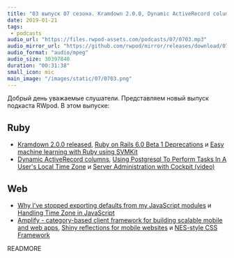 ```yaml
---
title: "03 выпуск 07 сезона. Kramdown 2.0.0, Dynamic ActiveRecord columns, Amplify, Shiny, NES-style CSS Framework и прочее"
date: 2019-01-21
tags:
 - podcasts
audio_url: "https://files.rwpod-assets.com/podcasts/07/0703.mp3"
audio_mirror_url: "https://github.com/rwpod/mirror/releases/download/07.03/0703.mp3"
audio_format: "audio/mpeg"
audio_size: 30397840
duration: "00:31:38"
small_icon: mic
main_image: "/images/static/07/0703.png"
---
```


Добрый день уважаемые слушатели. Представляем новый выпуск подкаста RWpod. В этом выпуске:

## Ruby

 - [Kramdown 2.0.0 released](https://kramdown.gettalong.org/news.html), [Ruby on Rails 6.0 Beta 1 Deprecations](https://blog.driftingruby.com/ruby-on-rails-6-0-beta-1-deprecations/) и [Easy machine learning with Ruby using SVMKit](https://dev.to/kojix2/easy-machine-learning-with-ruby-using-svmkit-4n86)
 - [Dynamic ActiveRecord columns](https://engineering.culturehq.com/posts/2019-01-18-dynamic-activerecord-columns), [Using Postgresql To Perform Tasks In A User's Local Time Zone](https://scottw.com/using-postgresql-perform-tasks-user-local-time-zone) и [Server Administration with Cockpit (video)](https://gorails.com/episodes/server-administration-with-cockpit)

## Web

 - [Why I've stopped exporting defaults from my JavaScript modules](https://humanwhocodes.com/blog/2019/01/stop-using-default-exports-javascript-module/) и [Handling Time Zone in JavaScript](https://medium.com/@toastui/handling-time-zone-in-javascript-547e67aa842d)
 - [Amplify - category-based client framework for building scalable mobile and web apps](https://aws-amplify.github.io/), [Shiny reflections for mobile websites](https://github.com/rikschennink/shiny) и [NES-style CSS Framework](https://nostalgic-css.github.io/NES.css/)


READMORE
